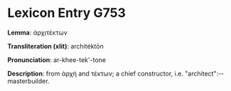 # Lexicon Entry G753

**Lemma**: ἀρχιτέκτων

**Transliteration (xlit)**: architéktōn

**Pronunciation**: ar-khee-tek'-tone

**Description**:
from ἀρχή and τέκτων; a chief constructor, i.e. "architect":--masterbuilder.
